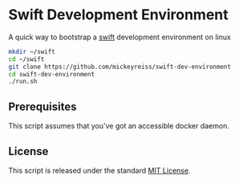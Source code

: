 # Swift Development Environment

A quick way to bootstrap a [swift](https://swift.org) development environment on linux

```sh
mkdir ~/swift
cd ~/swift
git clone https://github.com/mickeyreiss/swift-dev-environment
cd swift-dev-environment
./run.sh
```

## Prerequisites

This script assumes that you've got an accessible docker daemon.

## License

This script is released under the standard [MIT License](LICENSE.txt).
